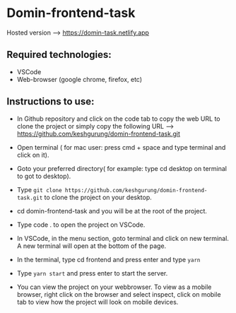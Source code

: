 # Domin-frontend-task

Hosted version --> https://domin-task.netlify.app

## Required technologies:

- VSCode
- Web-browser (google chrome, firefox, etc)

## Instructions to use:

- In Github repository and click on the code tab to copy the web URL to clone the project or simply copy the following URL --> https://github.com/keshgurung/domin-frontend-task.git

- Open terminal ( for mac user: press cmd + space and type terminal and click on it).

- Goto your preferred directory( for example: type cd desktop on terminal to got to desktop).

- Type `git clone https://github.com/keshgurung/domin-frontend-task.git` to clone the project on your desktop.

- cd domin-frontend-task and you will be at the root of the project.

- Type code . to open the project on VSCode.

- In VSCode, in the menu section, goto terminal and click on new terminal. A new terminal will open at the bottom of the page.

- In the terminal, type cd frontend and press enter and type `yarn`

- Type `yarn start` and press enter to start the server.

- You can view the project on your webbrowser. To view as a mobile browser, right click on the browser and select inspect, click on mobile tab to view how the project will look on mobile devices.
